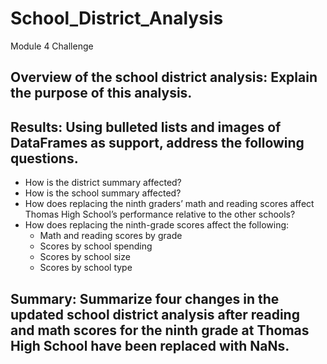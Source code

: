 # School_District_Analysis
Module 4 Challenge

## Overview of the school district analysis: Explain the purpose of this analysis.

## Results: Using bulleted lists and images of DataFrames as support, address the following questions.
- How is the district summary affected?
- How is the school summary affected?
- How does replacing the ninth graders’ math and reading scores affect Thomas High School’s performance relative to the other schools?
- How does replacing the ninth-grade scores affect the following:
    - Math and reading scores by grade
    - Scores by school spending
    - Scores by school size
    - Scores by school type

## Summary: Summarize four changes in the updated school district analysis after reading and math scores for the ninth grade at Thomas High School have been replaced with NaNs.
